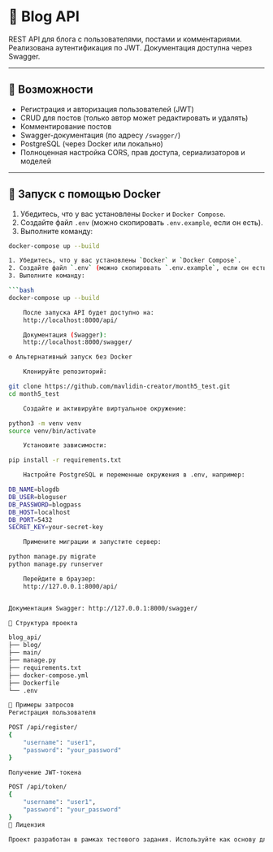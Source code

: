 # 📝 Blog API

REST API для блога с пользователями, постами и комментариями. Реализована аутентификация по JWT. Документация доступна через Swagger.

---

## 🚀 Возможности

- Регистрация и авторизация пользователей (JWT)
- CRUD для постов (только автор может редактировать и удалять)
- Комментирование постов
- Swagger-документация (по адресу `/swagger/`)
- PostgreSQL (через Docker или локально)
- Полноценная настройка CORS, прав доступа, сериализаторов и моделей

---

## 🐳 Запуск с помощью Docker

1. Убедитесь, что у вас установлены `Docker` и `Docker Compose`.
2. Создайте файл `.env` (можно скопировать `.env.example`, если он есть).
3. Выполните команду:

```bash
docker-compose up --build

1. Убедитесь, что у вас установлены `Docker` и `Docker Compose`.
2. Создайте файл `.env` (можно скопировать `.env.example`, если он есть).
3. Выполните команду:

```bash
docker-compose up --build

    После запуска API будет доступно на:
    http://localhost:8000/api/

    Документация (Swagger):
    http://localhost:8000/swagger/

⚙️ Альтернативный запуск без Docker

    Клонируйте репозиторий:

git clone https://github.com/mavlidin-creator/month5_test.git
cd month5_test

    Создайте и активируйте виртуальное окружение:

python3 -m venv venv
source venv/bin/activate

    Установите зависимости:

pip install -r requirements.txt

    Настройте PostgreSQL и переменные окружения в .env, например:

DB_NAME=blogdb
DB_USER=bloguser
DB_PASSWORD=blogpass
DB_HOST=localhost
DB_PORT=5432
SECRET_KEY=your-secret-key

    Примените миграции и запустите сервер:

python manage.py migrate
python manage.py runserver

    Перейдите в браузер:
    http://127.0.0.1:8000/api/


Документация Swagger: http://127.0.0.1:8000/swagger/

📁 Структура проекта

blog_api/
├── blog/                 
├── main/                 
├── manage.py
├── requirements.txt
├── docker-compose.yml
├── Dockerfile
└── .env

🧪 Примеры запросов
Регистрация пользователя

POST /api/register/
{
    "username": "user1",
    "password": "your_password"
}

Получение JWT-токена

POST /api/token/
{
    "username": "user1",
    "password": "your_password"
}
📄 Лицензия

Проект разработан в рамках тестового задания. Используйте как основу для своих проектов или учебы.